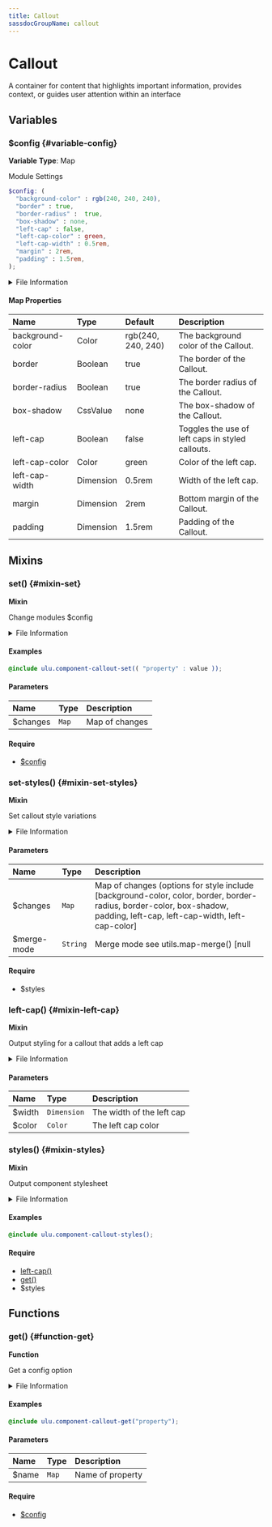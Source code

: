 ```yaml
---
title: Callout
sassdocGroupName: callout
---
```



# Callout

<div class="type-large">

A container for content that highlights important information, provides context, or guides user attention within an interface

</div>



## Variables




<div class="sassdoc-item-header">

###  $config {#variable-config}

  <div class="sassdoc-item-header__labels">
    <span class="tag tag--primary"><strong>Variable</strong></span> <span class="tag"><strong>Type</strong>: Map</span>
  </div>

</div>

  

Module Settings
    
    

``` scss
$config: (
  "background-color" : rgb(240, 240, 240),
  "border" : true,
  "border-radius" :  true,
  "box-shadow" : none,
  "left-cap" : false,
  "left-cap-color" : green,
  "left-cap-width" : 0.5rem,
  "margin" : 2rem,
  "padding" : 1.5rem,
);
```
  


<details>
  <summary>File Information</summary>
  
- **File:** _callout.scss
- **Group:** callout
- **Type:** variable
- **Lines (comments):** 26-36
- **Lines (code):** 38-48

</details>

    

#### Map Properties


|Name|Type|Default|Description|
|:--|:--|:--|:--|
|background-color|Color|rgb(240, 240, 240)|The background color of the Callout.|
|border|Boolean|true|The border of the Callout.|
|border-radius|Boolean|true|The border radius of the Callout.|
|box-shadow|CssValue|none|The box-shadow of the Callout.|
|left-cap|Boolean|false|Toggles the use of left caps in styled callouts.|
|left-cap-color|Color|green|Color of the left cap.|
|left-cap-width|Dimension|0.5rem|Width of the left cap.|
|margin|Dimension|2rem|Bottom margin of the Callout.|
|padding|Dimension|1.5rem|Padding of the Callout.|

    
  

## Mixins




<div class="sassdoc-item-header">

###  set() {#mixin-set}

  <div class="sassdoc-item-header__labels">
    <span class="tag tag--primary"><strong>Mixin</strong></span>
  </div>

</div>

  

Change modules $config
    
    


<details>
  <summary>File Information</summary>
  
- **File:** _callout.scss
- **Group:** callout
- **Type:** mixin
- **Lines (comments):** 94-97
- **Lines (code):** 99-101

</details>

    

#### Examples

      


``` scss
@include ulu.component-callout-set(( "property" : value ));
```
  

      

#### Parameters


|Name|Type|Description|
|:--|:--|:--|
|$changes|`Map`|Map of changes|

    

#### Require

- [$config](/sass/components/accordion/#variable-config)
  


<div class="sassdoc-item-header">

###  set-styles() {#mixin-set-styles}

  <div class="sassdoc-item-header__labels">
    <span class="tag tag--primary"><strong>Mixin</strong></span>
  </div>

</div>

  

Set callout style variations
    
    


<details>
  <summary>File Information</summary>
  
- **File:** _callout.scss
- **Group:** callout
- **Type:** mixin
- **Lines (comments):** 113-115
- **Lines (code):** 117-119

</details>

    

#### Parameters


|Name|Type|Description|
|:--|:--|:--|
|$changes|`Map`|Map of changes (options for style include [background-color, color, border, border-radius, border-color, box-shadow, padding, left-cap, left-cap-width, left-cap-color]|
|$merge-mode|`String`|Merge mode see utils.map-merge() [null|"deep"|"overwrite"]|

    

#### Require

- $styles
  


<div class="sassdoc-item-header">

###  left-cap() {#mixin-left-cap}

  <div class="sassdoc-item-header__labels">
    <span class="tag tag--primary"><strong>Mixin</strong></span>
  </div>

</div>

  

Output styling for a callout that adds a left cap
    
    


<details>
  <summary>File Information</summary>
  
- **File:** _callout.scss
- **Group:** callout
- **Type:** mixin
- **Lines (comments):** 121-123
- **Lines (code):** 125-138

</details>

    

#### Parameters


|Name|Type|Description|
|:--|:--|:--|
|$width|`Dimension`|The width of the left cap|
|$color|`Color`|The left cap color|

    


<div class="sassdoc-item-header">

###  styles() {#mixin-styles}

  <div class="sassdoc-item-header__labels">
    <span class="tag tag--primary"><strong>Mixin</strong></span>
  </div>

</div>

  

Output component stylesheet
    
    


<details>
  <summary>File Information</summary>
  
- **File:** _callout.scss
- **Group:** callout
- **Type:** mixin
- **Lines (comments):** 140-142
- **Lines (code):** 144-175

</details>

    

#### Examples

      


``` scss
@include ulu.component-callout-styles();
```
  

      

#### Require

- [left-cap()](/sass/components/callout/#mixin-left-cap)
- [get()](/sass/components/accordion/#function-get)
- $styles
  
  

## Functions




<div class="sassdoc-item-header">

###  get() {#function-get}

  <div class="sassdoc-item-header__labels">
    <span class="tag tag--primary"><strong>Function</strong></span>
  </div>

</div>

  

Get a config option
    
    


<details>
  <summary>File Information</summary>
  
- **File:** _callout.scss
- **Group:** callout
- **Type:** function
- **Lines (comments):** 103-106
- **Lines (code):** 108-111

</details>

    

#### Examples

      


``` scss
@include ulu.component-callout-get("property");
```
  

      

#### Parameters


|Name|Type|Description|
|:--|:--|:--|
|$name|`Map`|Name of property|

    

#### Require

- [$config](/sass/components/accordion/#variable-config)
  
  
  